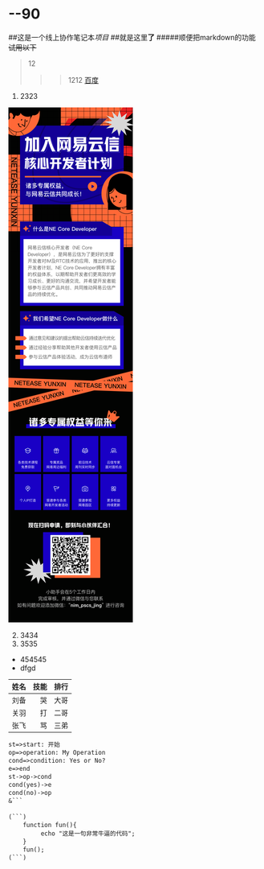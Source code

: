 # --90
##这是一个线上协作笔记本*项目*
##就是这里**了**
#####顺便把markdown的功能~~试用以下~~

>12
>>>1212
[百度](https//:www.baidu.com)
1. 2323   

![main](https://github.com/zhaoxudong90/--90/blob/main/%E5%BC%80%E5%8F%91%E8%80%85%E6%8B%9B%E5%8B%9F%E9%95%BF%E6%B5%B7%E6%8A%A5.png)

2. 3434
3. 3535
- 454545
- dfgd

姓名|技能|排行
-:|-:|-:
刘备|哭|大哥
关羽|打|二哥
张飞|骂|三弟

```flow
st=>start: 开始
op=>operation: My Operation
cond=>condition: Yes or No?
e=>end
st->op->cond
cond(yes)->e
cond(no)->op
&```

(```)
    function fun(){
         echo "这是一句非常牛逼的代码";
    }
    fun();
(```)
